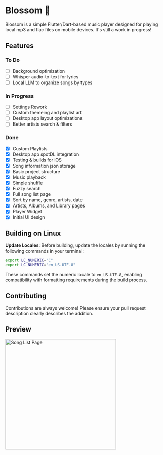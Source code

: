 
# Blossom 🌸

Blossom is a simple Flutter/Dart-based music player designed for playing local mp3 and flac files on mobile devices. It's still a work in progress!

## Features

### To Do
- [ ] Background optimization
- [ ] Whisper audio-to-text for lyrics
- [ ] Local LLM to organize songs by types

### In Progress
- [ ] Settings Rework
- [ ] Custom themeing and playlist art
- [ ] Desktop app layout optimizations
- [ ] Better artists search & filters

### Done
- [X] Custom Playlists
- [X] Desktop app spotDL integration
- [X] Testing & builds for iOS
- [X] Song information json storage
- [x] Basic project structure
- [X] Music playback
- [X] Simple shuffle
- [X] Fuzzy search
- [X] Full song list page
- [X] Sort by name, genre, artists, date
- [X] Artists, Albums, and Library pages
- [X] Player Widget
- [x] Initial UI design

## Building on Linux

**Update Locales**:
Before building, update the locales by running the following commands in your terminal:
```bash
export LC_NUMERIC="C"
export LC_NUMERIC="en_US.UTF-8"
```

These commands set the numeric locale to `en_US.UTF-8`, enabling compatibility with formatting requirements during the build process.

## Contributing

Contributions are always welcome! Please ensure your pull request description clearly describes the addition.

## Preview

<img src="/readmeimages/SongListPage.png" alt="Song List Page" width="350" height="auto">

